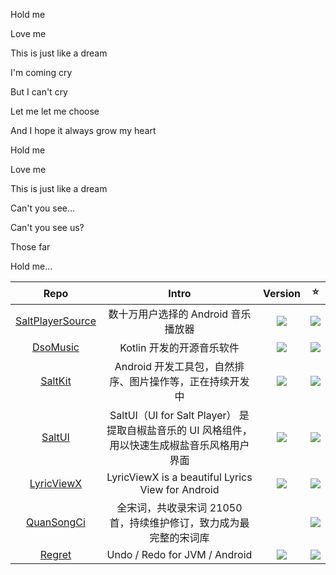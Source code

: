Hold me

Love me

This is just like a dream

I'm coming cry

But I can't cry

Let me let me choose

And I hope it always grow my heart

Hold me

Love me

This is just like a dream

Can't you see...

Can't you see us?

Those far

Hold me...

| Repo | Intro | Version | ⭐ |
| :--: | :--: | :--: | :--: |
| [SaltPlayerSource](https://github.com/Moriafly/SaltPlayerSource) | 数十万用户选择的 Android 音乐播放器 | <img src="https://img.shields.io/github/v/release/Moriafly/SaltPlayerSource"> | <img src="https://img.shields.io/github/stars/Moriafly/SaltPlayerSource"> |
| [DsoMusic](https://github.com/Moriafly/DsoMusic) | Kotlin 开发的开源音乐软件 | <img src="https://img.shields.io/github/v/release/Moriafly/DsoMusic"> | <img src="https://img.shields.io/github/stars/Moriafly/DsoMusic"> |
| [SaltKit](https://github.com/Moriafly/SaltKit) | Android 开发工具包，自然排序、图片操作等，正在持续开发中 | <img src="https://jitpack.io/v/Moriafly/SaltKit.svg"/> | <img src="https://img.shields.io/github/stars/Moriafly/SaltKit"> |
| [SaltUI](https://github.com/Moriafly/SaltUI) | SaltUI（UI for Salt Player） 是提取自椒盐音乐的 UI 风格组件，用以快速生成椒盐音乐风格用户界面 | <img src="https://jitpack.io/v/Moriafly/SaltUI.svg"/> | <img src="https://img.shields.io/github/stars/Moriafly/SaltUI"> |
| [LyricViewX](https://github.com/Moriafly/LyricViewX) | LyricViewX is a beautiful Lyrics View for Android | <img src="https://jitpack.io/v/Moriafly/LyricViewX.svg"/> | <img src="https://img.shields.io/github/stars/Moriafly/LyricViewX"> 
| [QuanSongCi](https://github.com/Moriafly/QuanSongCi) | 全宋词，共收录宋词 21050 首，持续维护修订，致力成为最完整的宋词库 | | <img src="https://img.shields.io/github/stars/Moriafly/QuanSongCi"> |
| [Regret](https://github.com/Moriafly/Regret) | Undo / Redo for JVM / Android | <img src="https://jitpack.io/v/Moriafly/Regret.svg"/> | <img src="https://img.shields.io/github/stars/Moriafly/Regret"> |